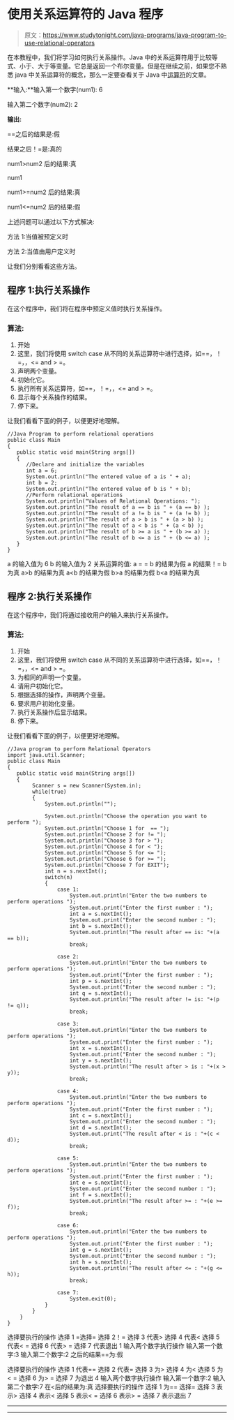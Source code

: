 # 使用关系运算符的 Java 程序

> 原文：<https://www.studytonight.com/java-programs/java-program-to-use-relational-operators>

在本教程中，我们将学习如何执行关系操作。Java 中的关系运算符用于比较等式、小于、大于等变量。它总是返回一个布尔变量。但是在继续之前，如果您不熟悉 java 中关系运算符的概念，那么一定要查看关于 Java 中[运算符](https://www.studytonight.com/java/operators-in-java.php)的文章。

**输入:**输入第一个数字(num1): 6

输入第二个数字(num2): 2

**输出:**

==之后的结果是:假

结果之后！=是:真的

num1>num2 后的结果:真

num1

num1>=num2 后的结果:真

num1<=num2 后的结果:假

上述问题可以通过以下方式解决:

方法 1:当值被预定义时

方法 2:当值由用户定义时

让我们分别看看这些方法。

## 程序 1:执行关系操作

在这个程序中，我们将在程序中预定义值时执行关系操作。

### 算法:

1.  开始
2.  这里，我们将使用 switch case 从不同的关系运算符中进行选择，如==，！=，，<= and > =。
3.  声明两个变量。
4.  初始化它。
5.  执行所有关系运算符，如==，！=，，<= and > =。
6.  显示每个关系操作的结果。
7.  停下来。

让我们看看下面的例子，以便更好地理解。

```
//Java Program to perform relational operations
public class Main
{
   public static void main(String args[]) 
   {
      //Declare and initialize the variables
      int a = 6;
      System.out.println("The entered value of a is " + a);
      int b = 2;
      System.out.println("The entered value of b is " + b);
      //Perform relational operations
      System.out.println("Values of Relational Operations: ");
      System.out.println("The result of a == b is " + (a == b) );
      System.out.println("The result of a != b is " + (a != b) );
      System.out.println("The result of a > b is " + (a > b) );
      System.out.println("The result of a < b is " + (a < b) );
      System.out.println("The result of b >= a is " + (b >= a) );
      System.out.println("The result of b <= a is " + (b <= a) );
   }
}
```

a 的输入值为 6
b 的输入值为 2
关系运算的值:
a = = b 的结果为假
a 的结果！= b 为真
a>b 的结果为真
a<b 的结果为假
b>a 的结果为假
b<a 的结果为真

## 程序 2:执行关系操作

在这个程序中，我们将通过接收用户的输入来执行关系操作。

### 算法:

1.  开始
2.  这里，我们将使用 switch case 从不同的关系运算符中进行选择，如==，！=，，<= and > =。
3.  为相同的声明一个变量。
4.  请用户初始化它。
5.  根据选择的操作，声明两个变量。
6.  要求用户初始化变量。
7.  执行关系操作后显示结果。
8.  停下来。

让我们看看下面的例子，以便更好地理解。

```
//Java program to perform Relational Operators
import java.util.Scanner;
public class Main
{
   public static void main(String args[])
   {   
        Scanner s = new Scanner(System.in);
        while(true)
        {
            System.out.println("");

            System.out.println("Choose the operation you want to perform ");
            System.out.println("Choose 1 for  == ");
            System.out.println("Choose 2 for != ");
            System.out.println("Choose 3 for > ");
            System.out.println("Choose 4 for < ");
            System.out.println("Choose 5 for <= ");
            System.out.println("Choose 6 for >= ");
            System.out.println("Choose 7 for EXIT");
            int n = s.nextInt();
            switch(n)
            {
                case 1:
                    System.out.println("Enter the two numbers to perform operations ");
                    System.out.print("Enter the first number : ");
                    int a = s.nextInt();
                    System.out.print("Enter the second number : ");
                    int b = s.nextInt();
                    System.out.println("The result after == is: "+(a == b));
                    break;

                case 2:
                    System.out.println("Enter the two numbers to perform operations ");
                    System.out.print("Enter the first number : ");
                    int p = s.nextInt();
                    System.out.print("Enter the second number : ");
                    int q = s.nextInt();
                    System.out.println("The result after != is: "+(p != q));
                    break;

                case 3:
                    System.out.println("Enter the two numbers to perform operations ");
                    System.out.print("Enter the first number : ");
                    int x = s.nextInt();
                    System.out.print("Enter the second number : ");
                    int y = s.nextInt();
                    System.out.println("The result after > is : "+(x > y));
                    break;

                case 4:
                    System.out.println("Enter the two numbers to perform operations ");
                    System.out.print("Enter the first number : ");
                    int c = s.nextInt();
                    System.out.print("Enter the second number : ");
                    int d = s.nextInt();
                    System.out.print("The result after < is : "+(c < d));
                    break;

                case 5:
                    System.out.println("Enter the two numbers to perform operations ");
                    System.out.print("Enter the first number : ");
                    int e = s.nextInt();
                    System.out.print("Enter the second number : ");
                    int f = s.nextInt();
                    System.out.println("The result after >= : "+(e >= f));
                    break;

                case 6:
                    System.out.println("Enter the two numbers to perform operations ");
                    System.out.print("Enter the first number : ");
                    int g = s.nextInt();
                    System.out.print("Enter the second number : ");
                    int h = s.nextInt();
                    System.out.println("The result after <= : "+(g <= h));
                    break;

                case 7:
                    System.exit(0);
            }
        }
    }
}
```

选择要执行的操作
选择 1 =选择=
选择 2！=
选择 3 代表>
选择 4 代表<
选择 5 代表< =
选择 6 代表> =
选择 7 代表退出
1
输入两个数字执行操作
输入第一个数字:3
输入第二个数字:2
之后的结果==为:假

选择要执行的操作
选择 1 代表==
选择 2 代表=
选择 3 为>
选择 4 为<
选择 5 为< =
选择 6 为> =
选择 7 为退出
4
输入两个数字执行操作
输入第一个数字:2
输入第二个数字:7
在<后的结果为:真
选择要执行的操作
选择 1 为==
选择=
选择 3 表示>
选择 4 表示<
选择 5 表示< =
选择 6 表示> =
选择 7 表示退出
7

* * *

* * *